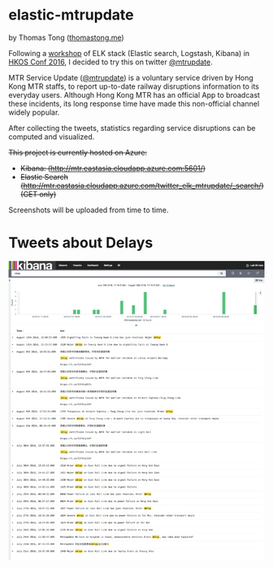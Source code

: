 # elastic-mtrupdate

by Thomas Tong ([thomastong.me](http://thomastong.me/))

Following a [workshop](https://github.com/elastic/hkoscon16) of ELK stack (Elastic search, Logstash, Kibana) in [HKOS Conf 2016](http://2016.opensource.hk/), I decided to try this on twitter [@mtrupdate](https://twitter.com/mtrupdate).

MTR Service Update ([@mtrupdate](https://twitter.com/mtrupdate)) is a voluntary service driven by Hong Kong MTR staffs, to report up-to-date railway disruptions information to its everyday users. Although Hong Kong MTR has an official App to broadcast these incidents, its long response time have made this non-official channel widely popular.

After collecting the tweets, statistics regarding service disruptions can be computed and visualized.

~~This project is currently hosted on Azure:~~

- ~~Kibana: (http://mtr.eastasia.cloudapp.azure.com:5601/)~~
- ~~Elastic Search (http://mtr.eastasia.cloudapp.azure.com/twitter_elk_mtrupdate/_search/) (GET only)~~

Screenshots will be uploaded from time to time.

# Tweets about Delays

![Delay](https://raw.githubusercontent.com/thomasmktong/elastic-mtrupdate/master/screenshot/screencapture-mtr-eastasia-cloudapp-azure-com-5601-app-kibana-1471080014708.png)
